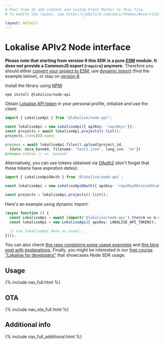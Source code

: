 ```yaml
---
# Feel free to add content and custom Front Matter to this file.
# To modify the layout, see https://jekyllrb.com/docs/themes/#overriding-theme-defaults

layout: default
---
```


# Lokalise APIv2 Node interface

**Please note that starting from version 9 this SDK is a pure [ESM](https://developer.mozilla.org/en-US/docs/Web/JavaScript/Guide/Modules) module. It does not provide a CommonJS export (`require`) anymore.** Therefore you should either [convert your project to ESM](https://gist.github.com/sindresorhus/a39789f98801d908bbc7ff3ecc99d99c), use [dynamic import](https://v8.dev/features/dynamic-import) (find the example below), or stay on [version 8](https://github.com/lokalise/node-lokalise-api/tree/v8).

Install the library using [NPM](https://npmjs.com/):

    npm install @lokalise/node-api

Obtain [Lokalise API token](https://docs.lokalise.com/en/articles/1929556-api-tokens) in your personal profile, initialize and use the client:

```ts
import { LokaliseApi } from "@lokalise/node-api";

const lokaliseApi = new LokaliseApi({ apiKey: '<apiKey>'});
const projects = await lokaliseApi.projects().list();
projects.items[0].name;

process = await lokaliseApi.files().upload(project_id,
  {data: data_base64, filename: 'test1.json', lang_iso: 'en'})
process.status // => 'queued'
```

Alternatively, you can use tokens obtained via [OAuth2](https://lokalise.github.io/node-lokalise-api/additional_info/oauth2_flow) (don't forget that these tokens have expiration dates):

```ts
import { LokaliseApiOAuth } from '@lokalise/node-api';

const lokaliseApi = new LokaliseApiOAuth({ apiKey: '<apiKeyObtainedViaOauth2>' });

const projects = lokaliseApi.projects().list();
```

Here's an example using dynamic import:

```ts
(async function () {
  const LokaliseApi = await (import('@lokalise/node-api').then(m => m.LokaliseApi));
  const lokaliseApi = new LokaliseApi({ apiKey: LOKALISE_API_TOKEN});

  // use lokaliseApi here as usual...
})();
```

You can also check [this repo containing some usage examples](https://github.com/bodrovis-learning/Lokalise-APIv2-Samples) and [this blog post with explanations](https://lokalise.com/blog/lokalise-apiv2-in-practice). Finally, you might be interested in our [free course "Lokalise for developers"](https://academy.lokalise.com/course/lokalise-for-developers) that showcases Node SDK usage.

## Usage

<nav class="index">
  {% include nav_full.html %}
</nav>

## OTA

<nav class="index">
  {% include nav_ota_full.html %}
</nav>

## Additional info

<nav class="index">
  {% include nav_full_additional.html %}
</nav>
